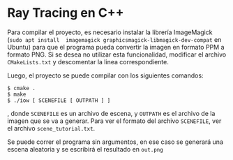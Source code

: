 # Ray Tracing en C++

Para compilar el proyecto, es necesario instalar la librería ImageMagick (`sudo apt install 
imagemagick graphicsmagick-libmagick-dev-compat` en Ubuntu) para que el programa 
pueda convertir la imagen en formato PPM a formato PNG. Si se desea no utilizar esta 
funcionalidad, modificar el archivo `CMakeLists.txt` y descomentar la linea correspondiente.

Luego, el proyecto se puede compilar con los siguientes comandos:

```shell
$ cmake .
$ make
$ ./iow [ SCENEFILE [ OUTPATH ] ]
```

, donde `SCENEFILE` es un archivo de escena, y `OUTPATH` es el archivo de la imagen que se va a 
generar. Para ver el formato del archivo `SCENEFILE`, ver el archivo `scene_tutorial.txt`.

Se puede correr el programa sin argumentos, en ese caso se generará una escena aleatoria y se 
escribirá el resultado en `out.png`